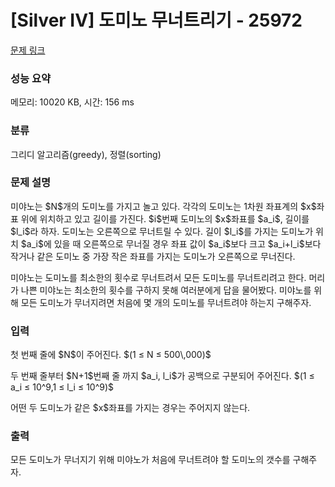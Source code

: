 # [Silver IV] 도미노 무너트리기 - 25972 

[문제 링크](https://www.acmicpc.net/problem/25972) 

### 성능 요약

메모리: 10020 KB, 시간: 156 ms

### 분류

그리디 알고리즘(greedy), 정렬(sorting)

### 문제 설명

<p>미야노는 $N$개의 도미노를 가지고 놀고 있다. 각각의 도미노는 1차원 좌표계의 $x$좌표 위에 위치하고 있고 길이를 가진다. $i$번째 도미노의 $x$좌표를 $a_i$, 길이를 $l_i$라 하자. 도미노는 오른쪽으로 무너트릴 수 있다. 길이 $l_i$를 가지는 도미노가 위치 $a_i$에 있을 때 오른쪽으로 무너질 경우 좌표 값이 $a_i$보다 크고 $a_i+l_i$보다 작거나 같은 도미노 중 가장 작은 좌표를 가지는 도미노가 오른쪽으로 무너진다.</p>

<p>미야노는 도미노를 최소한의 횟수로 무너트려서 모든 도미노를 무너트리려고 한다. 머리가 나쁜 미야노는 최소한의 횟수를 구하지 못해 여러분에게 답을 물어봤다. 미야노를 위해 모든 도미노가 무너지려면 처음에 몇 개의 도미노를 무너트려야 하는지 구해주자.</p>

### 입력 

 <p>첫 번째 줄에 $N$이 주어진다. $(1 ≤ N ≤ 500\,000)$</p>

<p>두 번째 줄부터 $N+1$번째 줄 까지 $a_i, l_i$가 공백으로 구분되어 주어진다. $(1 ≤ a_i ≤ 10^9,1 ≤ l_i ≤ 10^9)$</p>

<p>어떤 두 도미노가 같은 $x$좌표를 가지는 경우는 주어지지 않는다.</p>

### 출력 

 <p>모든 도미노가 무너지기 위해 미야노가 처음에 무너트려야 할 도미노의 갯수를 구해주자.</p>

